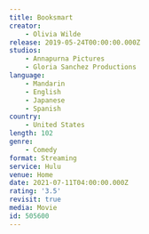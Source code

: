 ```yaml
---
title: Booksmart
creator:
    - Olivia Wilde
release: 2019-05-24T00:00:00.000Z
studios:
    - Annapurna Pictures
    - Gloria Sanchez Productions
language:
    - Mandarin
    - English
    - Japanese
    - Spanish
country:
    - United States
length: 102
genre:
    - Comedy
format: Streaming
service: Hulu
venue: Home
date: 2021-07-11T04:00:00.000Z
rating: '3.5'
revisit: true
media: Movie
id: 505600
---
```



